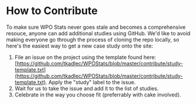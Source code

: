 # How to Contribute

To make sure WPO Stats never goes stale and becomes a comprehensive resouce, anyone can add additional studies using GitHub. We'd like to avoid making everyone go through the process of cloning the repo locally, so here's the easiest way to get a new case study onto the site:

1. File an issue on the project using the template found here: [https://github.com/tkadlec/WPOStats/blob/master/contribute/study-template.txt](https://github.com/tkadlec/WPOStats/blob/master/contribute/study-template.txt). Apply the "study" label to the issue.
2. Wait for us to take the issue and add it to the list of studies.
3. Celebrate in the way you choose fit (preferrably with cake involved).